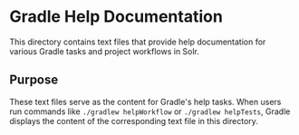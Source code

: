 <!--
    Licensed to the Apache Software Foundation (ASF) under one or more
    contributor license agreements.  See the NOTICE file distributed with
    this work for additional information regarding copyright ownership.
    The ASF licenses this file to You under the Apache License, Version 2.0
    the "License"); you may not use this file except in compliance with
    the License.  You may obtain a copy of the License at

      http://www.apache.org/licenses/LICENSE-2.0

    Unless required by applicable law or agreed to in writing, software
    distributed under the License is distributed on an "AS IS" BASIS,
    WITHOUT WARRANTIES OR CONDITIONS OF ANY KIND, either express or implied.
    See the License for the specific language governing permissions and
    limitations under the License.
-->

# Gradle Help Documentation

This directory contains text files that provide help documentation for various Gradle tasks and project workflows in Solr. 

## Purpose

These text files serve as the content for Gradle's help tasks. When users run commands like `./gradlew helpWorkflow` or `./gradlew helpTests`, Gradle displays the content of the corresponding text file in this directory.
